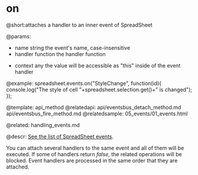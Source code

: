 on
==========

@short:attaches a handler to an inner event of SpreadSheet
	

@params: 
- name			string			the event's name, case-insensitive
- handler		function		the handler function 
* context		any				the value will be accessible as "this" inside of the event handler

@example: 
spreadsheet.events.on("StyleChange", function(id){
  console.log("The style of cell "+spreadsheet.selection.get()+" is changed");
});


@template:	api_method
@relatedapi:
	api/eventsbus_detach_method.md
	api/eventsbus_fire_method.md
@relatedsample:
05_events/01_events.html
	
@related:
handling_events.md
    
@descr:
[See the list of SpreadSheet events](api/refs/spreadsheet_events.md).

You can attach several handlers to the same event and all of them will be executed.
If some of handlers return *false*, the related operations will be blocked.
Event handlers are processed in the same order that they are attached.